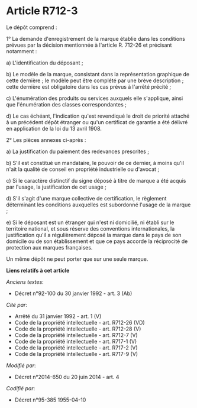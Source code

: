 # Article R712-3

Le dépôt comprend : 

1° La demande d'enregistrement de la marque établie dans les conditions prévues par la décision mentionnée à l'article R.
712-26 et précisant notamment : 

a) L'identification du déposant ; 

b) Le modèle de la marque, consistant dans la représentation graphique de cette dernière ; le modèle peut être complété par
une brève description ; cette dernière est obligatoire dans les cas prévus à l'arrêté précité ; 

c) L'énumération des produits ou services auxquels elle s'applique, ainsi que l'énumération des classes correspondantes ; 

d) Le cas échéant, l'indication qu'est revendiqué le droit de priorité attaché à un précédent dépôt étranger ou qu'un
certificat de garantie a été délivré en application de la loi du 13 avril 1908.

2° Les pièces annexes ci-après : 

a) La justification du paiement des redevances prescrites ; 

b) S'il est constitué un mandataire, le pouvoir de ce dernier, à moins qu'il n'ait la qualité de conseil en propriété
industrielle ou d'avocat ; 

c) Si le caractère distinctif du signe déposé à titre de marque a été acquis par l'usage, la justification de cet usage ; 

d) S'il s'agit d'une marque collective de certification, le règlement déterminant les conditions auxquelles est subordonné
l'usage de la marque ; 

e) Si le déposant est un étranger qui n'est ni domicilié, ni établi sur le territoire national, et sous réserve des
conventions internationales, la justification qu'il a régulièrement déposé la marque dans le pays de son domicile ou de son
établissement et que ce pays accorde la réciprocité de protection aux marques françaises. 

Un même dépôt ne peut porter que sur une seule marque.

**Liens relatifs à cet article**

_Anciens textes_:

  - Décret n°92-100 du 30 janvier 1992 - art. 3 (Ab)

_Cité par_:

  - Arrêté du 31 janvier 1992 - art. 1 (V)
  - Code de la propriété intellectuelle - art. R712-26 (VD)
  - Code de la propriété intellectuelle - art. R712-28 (V)
  - Code de la propriété intellectuelle - art. R712-7 (V)
  - Code de la propriété intellectuelle - art. R717-1 (V)
  - Code de la propriété intellectuelle - art. R717-2 (V)
  - Code de la propriété intellectuelle - art. R717-9 (V)

_Modifié par_:

  - Décret n°2014-650 du 20 juin 2014 - art. 4

_Codifié par_:

  - Décret n°95-385 1955-04-10
